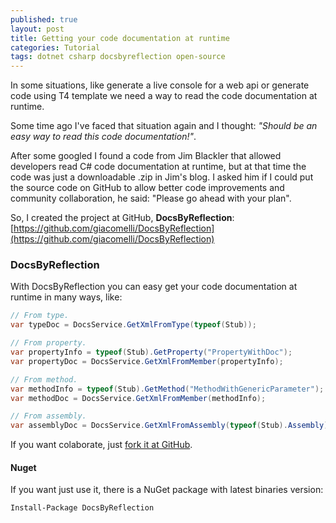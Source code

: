 ```yaml
---
published: true
layout: post
title: Getting your code documentation at runtime
categories: Tutorial
tags: dotnet csharp docsbyreflection open-source
---
```


In some situations, like generate a live console for a web api or generate code using T4 template we need a way to read the code documentation at runtime.

Some time ago I've faced that situation again and I thought: _"Should be an easy way to read this code documentation!"_. 

After some googled I found a code from Jim Blackler that allowed developers read C# code documentation at runtime, but at that time the code was just a downloadable .zip in Jim's blog. I asked him if I could put the source code on GitHub to allow better code improvements and community collaboration, he said: "Please go ahead with your plan".

So, I created the project at GitHub, **DocsByReflection**: [https://github.com/giacomelli/DocsByReflection](https://github.com/giacomelli/DocsByReflection)

### DocsByReflection
With DocsByReflection you can easy get your code documentation at runtime in many ways, like:

```csharp
// From type.
var typeDoc = DocsService.GetXmlFromType(typeof(Stub));

// From property.
var propertyInfo = typeof(Stub).GetProperty("PropertyWithDoc");
var propertyDoc = DocsService.GetXmlFromMember(propertyInfo);

// From method.
var methodInfo = typeof(Stub).GetMethod("MethodWithGenericParameter");
var methodDoc = DocsService.GetXmlFromMember(methodInfo);

// From assembly.
var assemblyDoc = DocsService.GetXmlFromAssembly(typeof(Stub).Assembly);
```

If you want colaborate, just [fork it at GitHub](https://github.com/giacomelli/DocsByReflection/fork).

#### Nuget
If you want just use it, there is a NuGet package with latest binaries version:

```
Install-Package DocsByReflection
```
